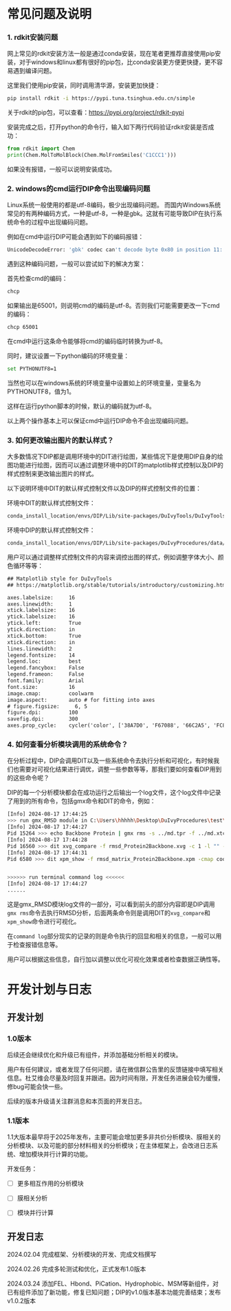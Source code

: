 # 常见问题及说明

### 1. rdkit安装问题

网上常见的rdkit安装方法一般是通过conda安装，现在笔者更推荐直接使用pip安装，对于windows和linux都有很好的pip包，比conda安装更方便更快捷，更不容易遇到编译问题。

这里我们使用pip安装，同时调用清华源，安装更加快捷：

```bash
pip install rdkit -i https://pypi.tuna.tsinghua.edu.cn/simple
```

关于rdkit的pip包，可以查看：https://pypi.org/project/rdkit-pypi

安装完成之后，打开python的命令行，输入如下两行代码验证rdkit安装是否成功：

```python
from rdkit import Chem
print(Chem.MolToMolBlock(Chem.MolFromSmiles('C1CCC1')))
```

如果没有报错，一般可以说明安装成功。


### 2. windows的cmd运行DIP命令出现编码问题

Linux系统一般使用的都是utf-8编码，极少出现编码问题。
而国内Windows系统常见的有两种编码方式，一种是utf-8，一种是gbk。这就有可能导致DIP在执行系统命令的过程中出现编码问题。

例如在cmd中运行DIP可能会遇到如下的编码报错：

```bash
UnicodeDecodeError: 'gbk' codec can't decode byte 0x80 in position 11: illegal multibyte sequence
```

遇到这种编码问题，一般可以尝试如下的解决方案：

首先检查cmd的编码：

```bash
chcp
```

如果输出是65001，则说明cmd的编码是utf-8。否则我们可能需要更改一下cmd的编码：

```bash
chcp 65001
```

在cmd中运行这条命令能够将cmd的编码临时转换为utf-8。

同时，建议设置一下python编码的环境变量：

```bash
set PYTHONUTF8=1
```

当然也可以在windows系统的环境变量中设置如上的环境变量，变量名为PYTHONUTF8，值为1。

这样在运行python脚本的时候，默认的编码就为utf-8。

以上两个操作基本上可以保证cmd中运行DIP命令不会出现编码问题。


### 3. 如何更改输出图片的默认样式？

大多数情况下DIP都是调用环境中的DIT进行绘图，某些情况下是使用DIP自身的绘图功能进行绘图，因而可以通过调整环境中的DIT的matplotlib样式控制以及DIP的样式控制来更改输出图片的样式。

以下说明环境中DIT的默认样式控制文件以及DIP的样式控制文件的位置：

环境中DIT的默认样式控制文件：

```bash
conda_install_location/envs/DIP/Lib/site-packages/DuIvyTools/DuIvyTools/data/mplstyle/DIT.mplstyle
```

环境中DIP的默认样式控制文件：

```bash
conda_install_location/envs/DIP/Lib/site-packages/DuIvyProcedures/data/DIP.mplstyle
```

用户可以通过调整样式控制文件的内容来调控出图的样式，例如调整字体大小、颜色循环等等：

```txt
## Matplotlib style for DuIvyTools
## https://matplotlib.org/stable/tutorials/introductory/customizing.html#the-matplotlibrc-file

axes.labelsize:     16
axes.linewidth:     1
xtick.labelsize:    16
ytick.labelsize:    16
ytick.left:         True
ytick.direction:    in
xtick.bottom:       True
xtick.direction:    in
lines.linewidth:    2
legend.fontsize:    14
legend.loc:         best
legend.fancybox:    False
legend.frameon:     False
font.family:        Arial
font.size:          16
image.cmap:         coolwarm
image.aspect:       auto # for fitting into axes
# figure.figsize:     6, 5
figure.dpi:         100
savefig.dpi:        300
axes.prop_cycle:    cycler('color', ['38A7D0', 'F67088', '66C2A5', 'FC8D62', '8DA0CB', 'E78AC3', 'A6D854', 'FFD92F', 'E5C494', 'B3B3B3', '66C2A5', 'FC8D62'])
```


### 4. 如何查看分析模块调用的系统命令？

在分析过程中，DIP会调用DIT以及一些系统命令去执行分析和可视化，有时候我们也需要对可视化结果进行调优，调整一些参数等等，那我们要如何查看DIP用到的这些命令呢？

DIP的每一个分析模块都会在成功运行之后输出一个log文件，这个log文件中记录了用到的所有命令，包括gmx命令和DIT的命令，例如：

```bash
[Info] 2024-08-17 17:44:25
>>> run gmx_RMSD module in C:\Users\hhhhh\Desktop\DuIvyProcedures\test\DIP_test\MD
[Info] 2024-08-17 17:44:27
Pid 15264 >>> echo Backbone Protein | gmx rms -s ../md.tpr -f ../md.xtc -n ../index.ndx -o rmsd_Protein2Backbone.xvg -m rmsd_matrix_Protein2Backbone.xpm -tu ns  -dt 1 
[Info] 2024-08-17 17:44:28
Pid 16560 >>> dit xvg_compare -f rmsd_Protein2Backbone.xvg -c 1 -l "" -t "" -ns -o RMSD_Protein2Backbone.png
[Info] 2024-08-17 17:44:31
Pid 6580 >>> dit xpm_show -f rmsd_matrix_Protein2Backbone.xpm -cmap coolwarm -o RMSD_matrix_Protein2Backbone.png -ns


>>>>>> run terminal command log <<<<<<
[Info] 2024-08-17 17:44:27
......
```

这是gmx_RMSD模块log文件的一部分，可以看到前头的部分内容即是DIP调用`gmx rms`命令去执行RMSD分析，后面两条命令则是调用DIT的`xvg_compare`和`xpm_show`命令进行可视化。

在`command log`部分现实的记录的则是命令执行的回显和相关的信息，一般可以用于检查报错信息等。

用户可以根据这些信息，自行加以调整以优化可视化效果或者检查数据正确性等。



# 开发计划与日志

## 开发计划

### 1.0版本

后续还会继续优化和升级已有组件，并添加基础分析相关的模块。

用户有任何建议，或者发现了任何问题，请在微信群公告里的反馈链接中填写相关信息。杜艾维会尽量及时回复并跟进。因为时间有限，开发任务进展会较为缓慢，修bug可能会快一些。

后续的版本升级请关注群消息和本页面的开发日志。


### 1.1版本

1.1大版本最早将于2025年发布，主要可能会增加更多非共价分析模块、膜相关的分析模块、以及可能的部分材料相关的分析模块；在主体框架上，会改进日志系统、增加模块并行计算的功能。

开发任务：
- [ ] 更多相互作用的分析模块
- [ ] 膜相关分析
- [ ] 模块并行计算
  

## 开发日志

2024.02.04 完成框架、分析模块的开发、完成文档撰写

2024.02.26 完成多轮测试和优化，正式发布1.0版本

2024.03.24 添加FEL、Hbond、PiCation、Hydrophobic、MSM等新组件，对已有组件添加了新功能，修复已知问题；DIP的v1.0版本基本功能完善结束；发布v1.0.2版本
